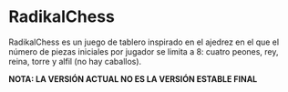RadikalChess
============

RadikalChess es un juego de tablero inspirado en el ajedrez en el que el número de piezas iniciales por jugador se limita a 8: cuatro peones, rey, reina, torre y alfil (no hay caballos).

<b>NOTA: LA VERSIÓN ACTUAL NO ES LA VERSIÓN ESTABLE FINAL</b>
